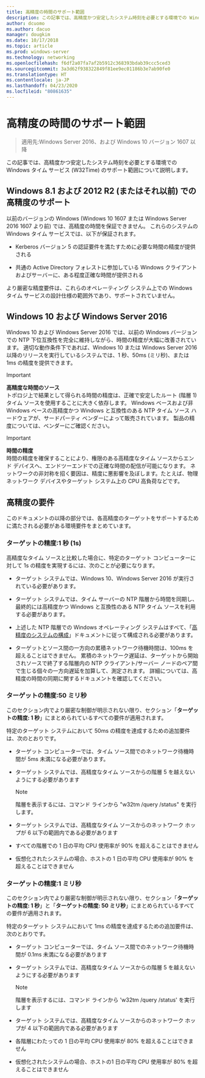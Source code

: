 ```yaml
---
title: 高精度の時間のサポート範囲
description: この記事では、高精度かつ安定したシステム時刻を必要とする環境での Windows タイム (W32Time) サービスのサポート範囲について説明します。
author: dcuomo
ms.author: dacuo
manager: dougkim
ms.date: 10/17/2018
ms.topic: article
ms.prod: windows-server
ms.technology: networking
ms.openlocfilehash: f6df2a07fa7af2b5912c368393bdab39ccc5ced3
ms.sourcegitcommit: 3a3d62f938322849f81ee9ec01186b3e7ab90fe0
ms.translationtype: HT
ms.contentlocale: ja-JP
ms.lasthandoff: 04/23/2020
ms.locfileid: "80861635"
---
```

# <a name="support-boundary-for-high-accuracy-time"></a>高精度の時間のサポート範囲

>適用先:Windows Server 2016、および Windows 10 バージョン 1607 以降

この記事では、高精度かつ安定したシステム時刻を必要とする環境での Windows タイム サービス (W32Time) のサポート範囲について説明します。

## <a name="high-accuracy-support-for-windows-81-and-2012-r2-or-prior"></a>Windows 8.1 および 2012 R2 (またはそれ以前) での高精度のサポート

以前のバージョンの Windows (Windows 10 1607 または Windows Server 2016 1607 より前) では、高精度の時間を保証できません。 これらのシステムの Windows タイム サービスでは、以下が保証されます。

-   Kerberos バージョン 5 の認証要件を満たすために必要な時間の精度が提供される

-   共通の Active Directory フォレストに参加している Windows クライアントおよびサーバーに、ある程度正確な時間が提供される

より厳密な精度要件は、これらのオペレーティング システム上での Windows タイム サービスの設計仕様の範囲外であり、サポートされていません。

## <a name="windows-10-and-windows-server-2016"></a>Windows 10 および Windows Server 2016

Windows 10 および Windows Server 2016 では、以前の Windows バージョンでの NTP 下位互換性を完全に維持しながら、時間の精度が大幅に改善されています。 適切な動作条件下であれば、Windows 10 または Windows Server 2016 以降のリリースを実行しているシステムでは、1 秒、50ms (ミリ秒)、または 1ms の精度を提供できます。

>[!IMPORTANT]
>**高精度な時間のソース**<br>
>トポロジ上で結果として得られる時間の精度は、正確で安定したルート (階層 1) タイム ソースを使用することに大きく依存します。 Windows ベースおよび非 Windows ベースの高精度かつ Windows と互換性のある NTP タイム ソース ハードウェアが、サードパーティ ベンダーによって販売されています。 製品の精度については、ベンダーにご確認ください。

>[!IMPORTANT]
>**時間の精度**<br>
>時間の精度を確保することにより、権限のある高精度なタイム ソースからエンド デバイスへ、エンドツーエンドでの正確な時間の配信が可能になります。 ネットワークの非対称を招く要因は、精度に悪影響を及ぼします。たとえば、物理ネットワーク デバイスやターゲット システム上の CPU 高負荷などです。

## <a name="high-accuracy-requirements"></a>高精度の要件

このドキュメントの以降の部分では、各高精度のターゲットをサポートするために満たされる必要がある環境要件をまとめています。

### <a name="target-accuracy-1-second-1s"></a>ターゲットの精度:1 秒 (1s)

高精度なタイム ソースと比較した場合に、特定のターゲット コンピューターに対して 1s の精度を実現するには、次のことが必要になります。

-   ターゲット システムでは、Windows 10、Windows Server 2016 が実行されている必要があります。

-   ターゲット システムでは、タイム サーバーの NTP 階層から時間を同期し、最終的には高精度かつ Windows と互換性のある NTP タイム ソースを利用する必要があります。

-   上述した NTP 階層での Windows オペレーティング システムはすべて、「[高精度のシステムの構成](configuring-systems-for-high-accuracy.md)」ドキュメントに従って構成される必要があります。

-   ターゲットとソース間の一方向の累積ネットワーク待機時間は、100ms を超えることはできません。 累積のネットワーク遅延は、ターゲットから開始されソースで終了する階層内の NTP クライアント/サーバー ノードのペア間で生じる個々の一方向遅延を加算して、測定されます。 詳細については、高精度の時間の同期に関するドキュメントを確認してください。

### <a name="target-accuracy-50-milliseconds"></a>ターゲットの精度:50 ミリ秒

このセクション内でより厳密な制御が明示されない限り、セクション「**ターゲットの精度: 1 秒**」にまとめられているすべての要件が適用されます。

特定のターゲット システムにおいて 50ms の精度を達成するための追加要件は、次のとおりです。

-   ターゲット コンピューターでは、タイム ソース間でのネットワーク待機時間が 5ms 未満になる必要があります。

-   ターゲット システムでは、高精度なタイム ソースからの階層 5 を越えないようにする必要があります

    >[!Note]
    >階層を表示するには、コマンド ラインから "w32tm /query /status" を実行します。

-   ターゲット システムでは、高精度なタイム ソースからのネットワーク ホップが 6 以下の範囲内である必要があります

-   すべての階層での 1 日の平均 CPU 使用率が 90% を超えることはできません

-   仮想化されたシステムの場合、ホストの 1 日の平均 CPU 使用率が 90% を超えることはできません

### <a name="target-accuracy-1-millisecond"></a>ターゲットの精度:1 ミリ秒

このセクション内でより厳密な制御が明示されない限り、セクション「**ターゲットの精度: 1 秒**」と「**ターゲットの精度: 50 ミリ秒**」にまとめられているすべての要件が適用されます。

特定のターゲット システムにおいて 1ms の精度を達成するための追加要件は、次のとおりです。

-   ターゲット コンピューターでは、タイム ソース間でのネットワーク待機時間が 0.1ms 未満になる必要があります

-   ターゲット システムでは、高精度なタイム ソースからの階層 5 を越えないようにする必要があります

    >[!Note]
    >階層を表示するには、コマンド ラインから 'w32tm /query /status' を実行します

-   ターゲット システムでは、高精度なタイム ソースからのネットワーク ホップが 4 以下の範囲内である必要があります

-   各階層にわたっての 1 日の平均 CPU 使用率が 80% を超えることはできません

-   仮想化されたシステムの場合、ホストの1 日の平均 CPU 使用率が 80% を超えることはできません

